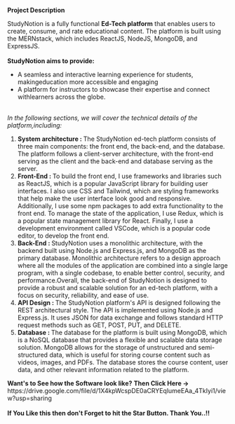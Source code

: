 **Project Description**

StudyNotion is a fully functional **Ed-Tech platform** that enables users to create, consume, and rate educational content. The platform is built using the MERNstack, which includes ReactJS, NodeJS, MongoDB, and ExpressJS.
<br><br>
<b>StudyNotion aims to provide:</b>
<ul>
  <li>A seamless and interactive learning experience for students, makingeducation more accessible and engaging</li>
  <li>A platform for instructors to showcase their expertise and connect withlearners across the globe.</li>
</ul>
<br>
<i>In the following sections, we will cover the technical details of the platform,including:</i>
<ol>
  <li><b>System architecture : </b>The StudyNotion ed-tech platform consists of three main components: the front end, the back-end, and the database. The platform follows a client-server architecture, with the front-end serving as the client and the back-end and database serving as the server.
</li>
  <li><b>Front-End : </b>To build the front end, I use frameworks and libraries such as ReactJS, which is a popular JavaScript library for building user interfaces. I also use CSS and
Tailwind, which are styling frameworks that help make the user interface look good and responsive. Additionally, I use some npm packages to add extra functionality to the front end. To manage the state of the application, I use Redux, which is a popular state management library for React. Finally, I use a development environment called VSCode, which is a popular code editor, to develop the front end.</li>
  <li><b>Back-End : </b>StudyNotion uses a monolithic architecture, with the backend built using Node.js and Express.js, and MongoDB as the primary database. Monolithic architecture refers to a design approach where all the modules of the application are combined into a single large program, with a single codebase, to enable better control, security, and performance.Overall, the back-end of StudyNotion is designed to provide a robust and scalable solution for an ed-tech platform, with a focus on security, reliability, and ease of use.</li>
  <li><b>API Design : </b>The StudyNotion platform's API is designed following the REST architectural style. The API is implemented using Node.js and Express.js. It uses JSON for data
exchange and follows standard HTTP request methods such as GET, POST, PUT, and DELETE.</li>
  <li><b>Database : </b>The database for the platform is built using MongoDB, which is a NoSQL database that provides a flexible and scalable data storage solution. MongoDB allows for the storage of unstructured and semi-structured data, which is useful for storing course content such as videos, images, and PDFs. The database stores the course content, user data, and other relevant information related to the platform.</li>
</ol>
<b>Want's to See how the Software look like?</b>
<b>Then Click Here -> </b> https://drive.google.com/file/d/1X4kpWcspDE0aCRYEqlumeEAa_4TkIyi1/view?usp=sharing
<br><br>
<b>If You Like this then don't Forget to hit the Star Button. Thank You..!!</b>
